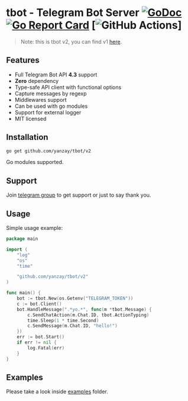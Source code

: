 # tbot - Telegram Bot Server [![GoDoc](https://godoc.org/github.com/yanzay/tbot?status.svg)](https://godoc.org/github.com/yanzay/tbot) [![Go Report Card](https://goreportcard.com/badge/github.com/yanzay/tbot)](https://goreportcard.com/report/github.com/yanzay/tbot) [![GitHub Actions](https://github.com/yanzay/tbot/workflows/Test/badge.svg)]

> Note: this is tbot v2, you can find v1 [here](https://github.com/yanzay/tbot/tree/v1.0).

## Features

- Full Telegram Bot API **4.3** support
- **Zero** dependency
- Type-safe API client with functional options
- Capture messages by regexp
- Middlewares support
- Can be used with go modules
- Support for external logger
- MIT licensed

## Installation

```bash
go get github.com/yanzay/tbot/v2
```

Go modules supported.

## Support

Join [telegram group](https://t.me/tbotgo) to get support or just to say thank you.

## Usage

Simple usage example:

[embedmd]:# (examples/basic/main.go)
```go
package main

import (
	"log"
	"os"
	"time"

	"github.com/yanzay/tbot/v2"
)

func main() {
	bot := tbot.New(os.Getenv("TELEGRAM_TOKEN"))
	c := bot.Client()
	bot.HandleMessage(".*yo.*", func(m *tbot.Message) {
		c.SendChatAction(m.Chat.ID, tbot.ActionTyping)
		time.Sleep(1 * time.Second)
		c.SendMessage(m.Chat.ID, "hello!")
	})
	err := bot.Start()
	if err != nil {
		log.Fatal(err)
	}
}
```

## Examples

Please take a look inside [examples](https://github.com/yanzay/tbot/tree/master/examples) folder.
